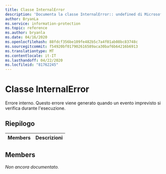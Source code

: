 ```yaml
---
title: Classe InternalError
description: 'Documenta la classe InternalError:: undefined di Microsoft Information Protection (MIP) SDK.'
author: BryanLa
ms.service: information-protection
ms.topic: reference
ms.author: bryanla
ms.date: 04/16/2020
ms.openlocfilehash: 88fdcf356be109fe482b5c7a4f01ab08bc83748c
ms.sourcegitcommit: f54920bf017902616589aca30baf6b64216b6913
ms.translationtype: MT
ms.contentlocale: it-IT
ms.lasthandoff: 04/22/2020
ms.locfileid: "81762245"
---
```

# <a name="class-internalerror"></a>Classe InternalError 
Errore interno. Questo errore viene generato quando un evento imprevisto si verifica durante l'esecuzione.
  
## <a name="summary"></a>Riepilogo
 Members                        | Descrizioni                                
--------------------------------|---------------------------------------------
  
## <a name="members"></a>Members
_Non ancora documentato._
